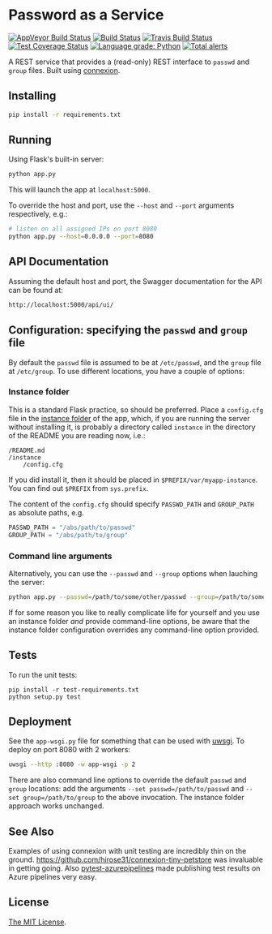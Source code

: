 # Password as a Service

[![AppVeyor Build Status](https://ci.appveyor.com/api/projects/status/github/jlmelville/passaas?branch=master&svg=true)](https://ci.appveyor.com/project/jlmelville/passaas)
[![Build Status](https://dev.azure.com/jlmelville/Python%20Pipeline/_apis/build/status/jlmelville.passaas?branchName=master)](https://dev.azure.com/jlmelville/Python%20Pipeline/_build/latest?definitionId=3&branchName=master)
[![Travis Build Status](https://travis-ci.org/jlmelville/passaas.svg?branch=master)](https://travis-ci.org/jlmelville/passaas)
[![Test Coverage Status](https://coveralls.io/repos/github/jlmelville/passaas/badge.svg)](https://coveralls.io/github/jlmelville/passaas)
[![Language grade: Python](https://img.shields.io/lgtm/grade/python/g/jlmelville/passaas.svg?logo=lgtm&logoWidth=18)](https://lgtm.com/projects/g/jlmelville/passaas/context:python)
[![Total alerts](https://img.shields.io/lgtm/alerts/g/jlmelville/passaas.svg?logo=lgtm&logoWidth=18)](https://lgtm.com/projects/g/jlmelville/passaas/alerts/)

A REST service that provides a (read-only) REST interface to `passwd` and `group` files. Built using [connexion](https://github.com/zalando/connexion).

## Installing

```bash
pip install -r requirements.txt
```

## Running

Using Flask's built-in server:

```bash
python app.py
```

This will launch the app at `localhost:5000`.

To override the host and port, use the `--host` and `--port` arguments respectively, e.g.:

```bash
# listen on all assigned IPs on port 8080
python app.py --host=0.0.0.0 --port=8080
```

## API Documentation

Assuming the default host and port, the Swagger documentation for the API can be found at:

```bash
http://localhost:5000/api/ui/
```

## Configuration: specifying the `passwd` and `group` file

By default the `passwd` file is assumed to be at `/etc/passwd`, and the `group` file at `/etc/group`. To use different locations, you have a couple of options:

### Instance folder

This is a standard Flask practice, so should be preferred. Place a `config.cfg` file in the [instance folder](http://flask.pocoo.org/docs/1.0/config/#instance-folders) of the app, which, if you are running the server without installing it, is probably a directory called `instance` in the
directory of the README you are reading now, i.e.:

```none
/README.md
/instance
    /config.cfg
```

If you did install it, then it should be placed in `$PREFIX/var/myapp-instance`. You can find out `$PREFIX` from `sys.prefix`.

The content of the `config.cfg` should specify `PASSWD_PATH` and `GROUP_PATH` as absolute paths, e.g.

```python
PASSWD_PATH = "/abs/path/to/passwd"
GROUP_PATH = "/abs/path/to/group"
```

### Command line arguments

Alternatively, you can use the `--passwd` and `--group` options when lauching the server:

```bash
python app.py --passwd=/path/to/some/other/passwd --group=/path/to/some/other/group
```

If for some reason you like to really complicate life for yourself and you use an instance folder *and* provide command-line options, be aware that the instance folder configuration overrides any command-line option provided.

## Tests

To run the unit tests:

```shell
pip install -r test-requirements.txt
python setup.py test
```

## Deployment

See the `app-wsgi.py` file for something that can be used with [uwsgi](http://projects.unbit.it/uwsgi/). To deploy on port 8080 with 2 workers:

```bash
uwsgi --http :8080 -w app-wsgi -p 2
```

There are also command line options to override the default `passwd` and `group` locations: add the arguments `--set passwd=/path/to/passwd` and `--set group=/path/to/group` to the above invocation. The instance folder approach works unchanged.

## See Also

Examples of using connexion with unit testing are incredibly thin on the ground. <https://github.com/hirose31/connexion-tiny-petstore> was invaluable in getting going. Also [pytest-azurepipelines](https://pypi.org/project/pytest-azurepipelines/) made publishing test results on Azure pipelines very easy.

## License

[The MIT License](https://opensource.org/licenses/MIT).
